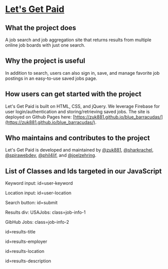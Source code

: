 # [Let's Get Paid](https://zuk881.github.io/blue_barracudas/)

## What the project does
A job search and job aggregation site that returns results from multiple online job boards with just one search.

## Why the project is useful
In addition to search, users can also sign in, save, and manage favorite job postings in an easy-to-use saved jobs page.

## How users can get started with the project
Let's Get Paid is built on HTML, CSS, and jQuery. We leverage Firebase for user login/authentication and storing/retrieving saved jobs. The site is deployed on Github Pages here: [https://zuk881.github.io/blue_barracudas/](https://zuk881.github.io/blue_barracudas/).

## Who maintains and contributes to the project
Let's Get Paid is developed and maintained by [@zuk881](https://github.com/zuk881), [@sharkrachel](https://github.com/sharkrachel), [@spirawebdev](https://github.com/spirawebdev), [@phil4lif](https://github.com/phil4lif), and [@joelzehring](https://github.com/joelzehring).

## List of Classes and Ids targeted in our JavaScript
Keyword input: id=user-keyword

Location input: id=user-location

Search button: id=submit

Results div:
USAJobs: class=job-info-1

GibHub Jobs: class=job-info-2

id=results-title

id=results-employer

id=results-location

id=results-description
